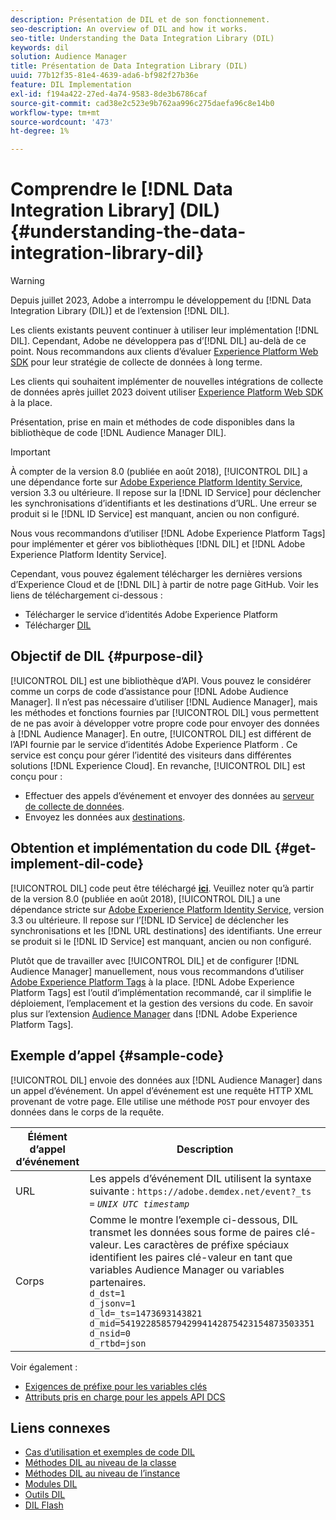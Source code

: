 ```yaml
---
description: Présentation de DIL et de son fonctionnement.
seo-description: An overview of DIL and how it works.
seo-title: Understanding the Data Integration Library (DIL)
keywords: dil
solution: Audience Manager
title: Présentation de Data Integration Library (DIL)
uuid: 77b12f35-81e4-4639-ada6-bf982f27b36e
feature: DIL Implementation
exl-id: f194a422-27ed-4a74-9583-8de3b6786caf
source-git-commit: cad38e2c523e9b762aa996c275daefa96c8e14b0
workflow-type: tm+mt
source-wordcount: '473'
ht-degree: 1%

---
```


# Comprendre le [!DNL Data Integration Library] (DIL){#understanding-the-data-integration-library-dil}

>[!WARNING]
>
>Depuis juillet 2023, Adobe a interrompu le développement du [!DNL Data Integration Library (DIL)] et de l’extension [!DNL DIL].
>
>Les clients existants peuvent continuer à utiliser leur implémentation [!DNL DIL]. Cependant, Adobe ne développera pas d’[!DNL DIL] au-delà de ce point. Nous recommandons aux clients d’évaluer [Experience Platform Web SDK](https://experienceleague.adobe.com/docs/experience-platform/edge/home.html?lang=en) pour leur stratégie de collecte de données à long terme.
>
>Les clients qui souhaitent implémenter de nouvelles intégrations de collecte de données après juillet 2023 doivent utiliser [Experience Platform Web SDK](https://experienceleague.adobe.com/docs/experience-platform/edge/home.html?lang=en) à la place.

Présentation, prise en main et méthodes de code disponibles dans la bibliothèque de code [!DNL Audience Manager DIL].

>[!IMPORTANT]
>
>À compter de la version 8.0 (publiée en août 2018), [!UICONTROL DIL] a une dépendance forte sur [Adobe Experience Platform Identity Service](https://experienceleague.adobe.com/docs/id-service/using/home.html), version 3.3 ou ultérieure. Il repose sur la [!DNL ID Service] pour déclencher les synchronisations d’identifiants et les destinations d’URL. Une erreur se produit si le [!DNL ID Service] est manquant, ancien ou non configuré.
>
>Nous vous recommandons d’utiliser [!DNL Adobe Experience Platform Tags] pour implémenter et gérer vos bibliothèques [!DNL DIL] et [!DNL Adobe Experience Platform Identity Service].

Cependant, vous pouvez également télécharger les dernières versions d’Experience Cloud et de [!DNL DIL] à partir de notre page GitHub. Voir les liens de téléchargement ci-dessous :

* Télécharger le service d’identités Adobe Experience Platform [](https://github.com/Adobe-Marketing-Cloud/id-service/releases)
* Télécharger [DIL](https://github.com/Adobe-Marketing-Cloud/dil/releases)

## Objectif de DIL {#purpose-dil}

[!UICONTROL DIL] est une bibliothèque d’API. Vous pouvez le considérer comme un corps de code d’assistance pour [!DNL Adobe Audience Manager]. Il n’est pas nécessaire d’utiliser [!DNL Audience Manager], mais les méthodes et fonctions fournies par [!UICONTROL DIL] vous permettent de ne pas avoir à développer votre propre code pour envoyer des données à [!DNL Audience Manager]. En outre, [!UICONTROL DIL] est différent de l’API fournie par le service d’identités Adobe Experience Platform [](https://experienceleague.adobe.com/docs/id-service/using/home.html). Ce service est conçu pour gérer l’identité des visiteurs dans différentes solutions [!DNL Experience Cloud]. En revanche, [!UICONTROL DIL] est conçu pour :

* Effectuer des appels d’événement et envoyer des données au [serveur de collecte de données](../reference/system-components/components-data-collection.md).
* Envoyez les données aux [destinations](../features/destinations/destinations.md).

## Obtention et implémentation du code DIL {#get-implement-dil-code}

[!UICONTROL DIL] code peut être téléchargé **[ici](https://github.com/Adobe-Marketing-Cloud/dil/releases)**. Veuillez noter qu’à partir de la version 8.0 (publiée en août 2018), [!UICONTROL DIL] a une dépendance stricte sur [Adobe Experience Platform Identity Service](https://experienceleague.adobe.com/docs/id-service/using/home.html), version 3.3 ou ultérieure. Il repose sur l’[!DNL ID Service] de déclencher les synchronisations et les [!DNL URL destinations] des identifiants. Une erreur se produit si le [!DNL ID Service] est manquant, ancien ou non configuré.

Plutôt que de travailler avec [!UICONTROL DIL] et de configurer [!DNL Audience Manager] manuellement, nous vous recommandons d’utiliser [Adobe Experience Platform Tags](https://experienceleague.adobe.com/docs/experience-platform/tags/home.html) à la place. [!DNL Adobe Experience Platform Tags] est l’outil d’implémentation recommandé, car il simplifie le déploiement, l’emplacement et la gestion des versions du code. En savoir plus sur l’extension [Audience Manager](https://experienceleague.adobe.com/docs/experience-platform/tags/extensions/adobe/audience-manager/overview.html) dans [!DNL Adobe Experience Platform Tags].

## Exemple d’appel {#sample-code}

[!UICONTROL DIL] envoie des données aux [!DNL Audience Manager] dans un appel d’événement. Un appel d’événement est une requête HTTP XML provenant de votre page. Elle utilise une méthode `POST` pour envoyer des données dans le corps de la requête.

| Élément d’appel d’événement | Description |
|--- |--- |
| URL | Les appels d’événement DIL utilisent la syntaxe suivante : `https://adobe.demdex.net/event?_ts =` *`UNIX UTC timestamp`* |
| Corps | Comme le montre l’exemple ci-dessous, DIL transmet les données sous forme de paires clé-valeur. Les caractères de préfixe spéciaux identifient les paires clé-valeur en tant que variables Audience Manager ou variables partenaires.<br>`d_dst=1`<br>`d_jsonv=1`<br>`d_ld=_ts=1473693143821`<br>`d_mid=54192285857942994142875423154873503351`<br>`d_nsid=0`<br>`d_rtbd=json`<br> |

Voir également :
* [Exigences de préfixe pour les variables clés](../features/traits/trait-variable-prefixes.md)
* [Attributs pris en charge pour les appels API DCS](../api/dcs-intro/dcs-api-reference/dcs-keys.md)

## Liens connexes

* [Cas d’utilisation et exemples de code DIL](/help/using/dil/dil-use-cases.md)
* [Méthodes DIL au niveau de la classe](/help/using/dil/dil-class-overview/dil-start.md)
* [Méthodes DIL au niveau de l’instance](/help/using/dil/dil-instance-methods.md)
* [Modules DIL](/help/using/dil/dil-modules.md)
* [Outils DIL](/help/using/dil/dil-tools.md)
* [DIL Flash](/help/using/dil/dil-flash.md)

